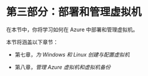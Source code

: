 # 第三部分：部署和管理虚拟机

在本节中，你将学习如何在 Azure 中部署和管理虚拟机。

本节将涵盖以下章节：

+   第七章，*为 Windows 和 Linux 创建与配置虚拟机*

+   第八章，*管理 Azure 虚拟机和虚拟机备份*
